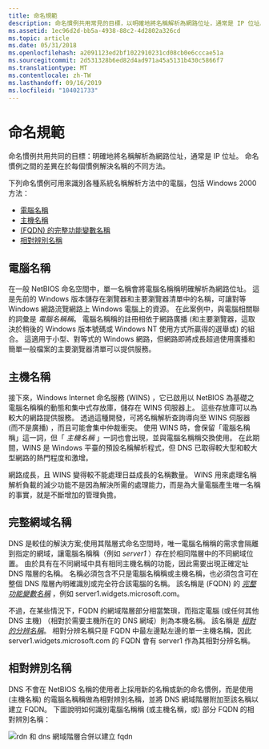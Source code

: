 ```yaml
---
title: 命名規範
description: 命名慣例共用常見的目標，以明確地將名稱解析為網路位址，通常是 IP 位址。 命名慣例之間的差異在於每個慣例解決名稱的不同方法。
ms.assetid: 1ec96d2d-bb5a-4938-88c2-4d2802a326cd
ms.topic: article
ms.date: 05/31/2018
ms.openlocfilehash: a2091123ed2bf1022910231cd08cb0e6cccae51a
ms.sourcegitcommit: 2d531328b6ed82d4ad971a45a5131b430c5866f7
ms.translationtype: MT
ms.contentlocale: zh-TW
ms.lasthandoff: 09/16/2019
ms.locfileid: "104021733"
---
```

# <a name="naming-conventions"></a>命名規範

命名慣例共用共同的目標：明確地將名稱解析為網路位址，通常是 IP 位址。 命名慣例之間的差異在於每個慣例解決名稱的不同方法。

下列命名慣例可用來識別各種系統名稱解析方法中的電腦，包括 Windows 2000 方法：

-   [電腦名稱](#computer-name)
-   [主機名稱](#host-name)
-   [ (FQDN) 的完整功能變數名稱 ](#fully-qualified-domain-name)
-   [相對辨別名稱](#relative-distinguished-name)

## <a name="computer-name"></a>電腦名稱

在一般 NetBIOS 命名空間中，單一名稱會將電腦名稱稱明確解析為網路位址。 這是先前的 Windows 版本儲存在瀏覽器和主要瀏覽器清單中的名稱，可讓對等 Windows 網路流覽網路上 Windows 電腦上的資源。 在此案例中，與電腦相關聯的詞彙是 *電腦名稱稱*。 電腦名稱稱的註冊相依于網路廣播 (和主要瀏覽器，這取決於稍後的 Windows 版本號碼或 Windows NT 使用方式所贏得的選舉或) 的組合。 這適用于小型、對等式的 Windows 網路，但網路即將成長超過使用廣播和簡單一般檔案的主要瀏覽器清單可以提供服務。

## <a name="host-name"></a>主機名稱

接下來，Windows Internet 命名服務 (WINS) ，它已啟用以 NetBIOS 為基礎之電腦名稱稱的動態和集中式存放庫，儲存在 WINS 伺服器上。 這些存放庫可以為較大的網路提供服務。 透過這種開發，可將名稱解析查詢導向至 WINS 伺服器 (而不是廣播) ，而且可能會集中仲裁衝突。 使用 WINS 時，會保留「電腦名稱稱」這一詞，但「 *主機名稱* 」一詞也會出現，並與電腦名稱稱交換使用。 在此期間，WINS 是 Windows 平臺的預設名稱解析程式，但 DNS 已取得較大型和較大型網路的熱門程度和激增。

網路成長，且 WINS 變得較不能處理日益成長的名稱數量。 WINS 用來處理名稱解析負載的減少功能不是因為解決所需的處理能力，而是為大量電腦產生唯一名稱的事實，就是不斷增加的管理負擔。

## <a name="fully-qualified-domain-name"></a>完整網域名稱

DNS 是較佳的解決方案;使用其階層式命名空間時，唯一電腦名稱稱的需求會隔離到指定的網域，讓電腦名稱稱（例如 *server1* ）存在於相同階層中的不同網域位置。 由於具有在不同網域中具有相同主機名稱的功能，因此需要出現正確定址 DNS 階層的名稱。 名稱必須包含不只是電腦名稱稱或主機名稱，也必須包含可在整個 DNS 階層內明確識別或完全符合該電腦的名稱。 該名稱是 (FQDN) 的 [*完整功能變數名稱*](f-gly.md) ，例如 server1.widgets.microsoft.com。

不過，在某些情況下，FQDN 的網域階層部分相當繁瑣，而指定電腦 (或任何其他 DNS 主機) （相對於需要主機所在的 DNS 網域）則為本機名稱。 該名稱是 [*相對的分辨名稱*](r-gly.md)。 相對分辨名稱只是 FQDN 中最左邊點左邊的單一主機名稱，因此 server1.widgets.microsoft.com 的 FQDN 會有 server1 作為其相對分辨名稱。

## <a name="relative-distinguished-name"></a>相對辨別名稱

DNS 不會在 NetBIOS 名稱的使用者上採用新的名稱或新的命名慣例，而是使用 (主機名稱) 的電腦名稱稱做為相對辨別名稱，並將 DNS 網域階層附加至該名稱以建立 FQDN。 下圖說明如何識別電腦名稱稱 (或主機名稱，或) 部分 FQDN 的相對辨別名稱：

![rdn 和 dns 網域階層合併以建立 fqdn](images/fqdn.png)

 

 




